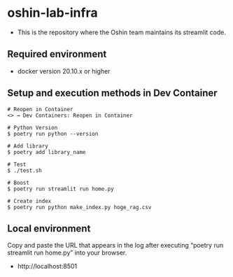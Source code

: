 # oshin-lab-infra
- This is the repository where the Oshin team maintains its streamlit code.

## Required environment

- docker version 20.10.x or higher

## Setup and execution methods in Dev Container

```console
# Reopen in Container
<> → Dev Containers: Reopen in Container

# Python Version
$ poetry run python --version

# Add library
$ poetry add library_name

# Test
$ ./test.sh

# Boost
$ poetry run streamlit run home.py

# Create index
$ poetry run python make_index.py hoge_rag.csv
```

## Local environment

Copy and paste the URL that appears in the log after executing “poetry run streamlit run home.py” into your browser.
- http://localhost:8501
